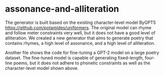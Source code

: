 # assonance-and-alliteration
The generator is built based on the existing character-level model ByGPT5 https://github.com/potamides/uniformers. The original model can rhyme and follow meter constraints very well, but it does not have a good level of alliteration. We created a new generator that aims to generate poetry that contains rhymes, a high level of assonance, and a high level of alliteration. 

Another file shows the code for fine-tuning a GPT-2 model on a large poetry dataset. The fine-tuned model is capable of generating fixed-length, four-line poems, but it does not adhere to phonetic constraints as well as the character-level model shown above. 
